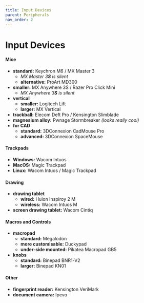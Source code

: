 ```yaml
---
title: Input Devices
parent: Peripherals
nav_order: 2
---
```

# Input Devices

#### Mice

- **standard:** Keychron M6 / MX Master 3
	- *MX Master 3**S** is silent*
	- **alternative:** ProArt MD300
- **smaller:** MX Anywhere 3S / Razer Pro Click Mini
	- *MX Anywhere 3**S** is silent*
- **vertical** 
	- **smaller:** Logitech Lift
	- **larger:** MX Vertical
- **trackball:** Elecom Deft Pro / Kensington Slimblade
- **magnesium alloy:** Pwnage Stormbreaker *(looks really cool)*
- **for CAD**
	- **standard:** 3DConnexion CadMouse Pro
	- **advanced:** 3DConnexion SpaceMouse

#### Trackpads

- **Windows:** Wacom Intuos
- **MacOS:** Magic Trackpad
- **Linux:** Wacom Intuos / Magic Trackpad

#### Drawing

- **drawing tablet** 
	- **wired:** Huion Inspiroy 2 M
	- **wireless:** Wacom Intuos M
- **screen drawing tablet:** Wacom Cintiq

#### Macros and Controls

- **macropad** 
	- **standard:** Megalodon
	- **more customisable:** Duckypad
	- **under-side mounted:** Pikatea Macropad GB5
- **knobs** 
	- **standard:** Binepad BNR1-V2
	- **larger:** Binepad KN01

#### Other

- **fingerprint reader:** Kensington VeriMark
- **document camera:** Ipevo
